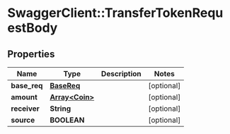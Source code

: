 # SwaggerClient::TransferTokenRequestBody

## Properties
Name | Type | Description | Notes
------------ | ------------- | ------------- | -------------
**base_req** | [**BaseReq**](BaseReq.md) |  | [optional] 
**amount** | [**Array&lt;Coin&gt;**](Coin.md) |  | [optional] 
**receiver** | **String** |  | [optional] 
**source** | **BOOLEAN** |  | [optional] 


